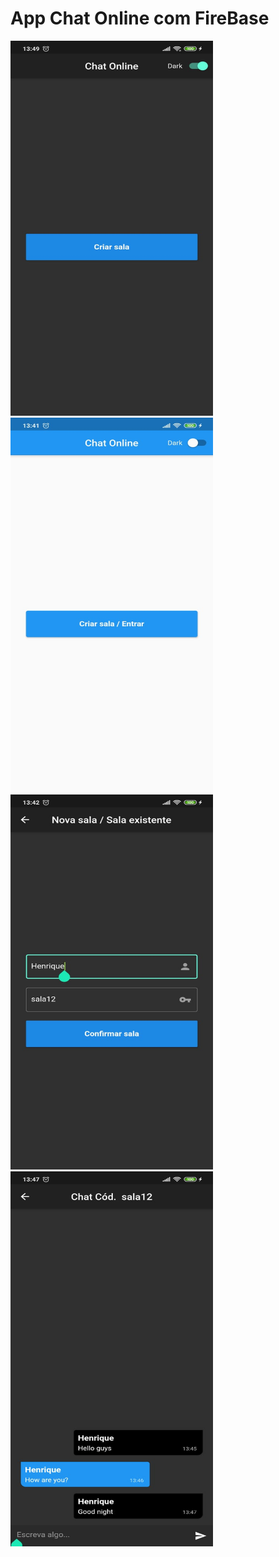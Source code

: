 # App Chat Online com FireBase

<img src="/screenshots/ss1.jpeg" width="324" height="600"> <img src="/screenshots/ss2.jpeg" width="324" height="600">
<img src="/screenshots/ss3.jpeg" width="324" height="600"> <img src="/screenshots/ss4.jpeg" width="324" height="600">
